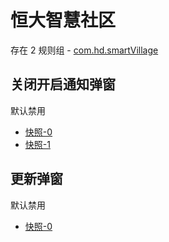 # 恒大智慧社区

存在 2 规则组 - [com.hd.smartVillage](/src/apps/com.hd.smartVillage.ts)

## 关闭开启通知弹窗

默认禁用

- [快照-0](https://i.gkd.li/import/13223669)
- [快照-1](https://i.gkd.li/import/13293000)

## 更新弹窗

默认禁用

- [快照-0](https://i.gkd.li/import/13223642)
